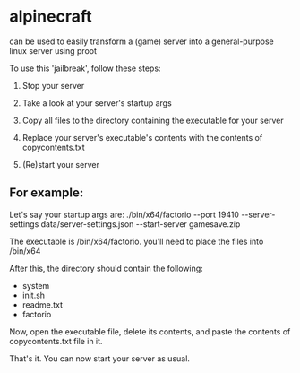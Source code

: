 # alpinecraft
can be used to easily transform a (game) server into a general-purpose linux server using proot

To use this 'jailbreak', follow these steps:
 1. Stop your server

 2. Take a look at your server's startup args

 3. Copy all files to the directory containing the executable for your server

 4. Replace your server's executable's contents with the contents of copycontents.txt

 5. (Re)start your server

## For example:
Let's say your startup args are:
./bin/x64/factorio --port 19410 --server-settings data/server-settings.json --start-server gamesave.zip

The executable is /bin/x64/factorio. you'll need to place the files into /bin/x64

After this, the directory should contain the following:
- system
- init.sh
- readme.txt
- factorio

Now, open the executable file, delete its contents, and paste the contents of copycontents.txt file in it.

That's it. You can now start your server as usual.
